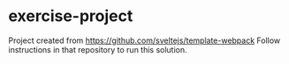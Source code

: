 # exercise-project
Project created from https://github.com/sveltejs/template-webpack
Follow instructions in that repository to run this solution.